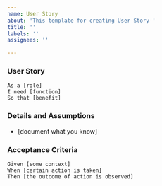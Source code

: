 ```yaml
---
name: User Story
about: 'This template for creating User Story '
title: ''
labels: ''
assignees: ''

---
```


 ### User Story 
 ```gherkin
 As a [role]  
 I need [function]  
 So that [benefit]
 ```
   
 ### Details and Assumptions
 * [document what you know]
   
 ### Acceptance Criteria  
   
 ```gherkin
 Given [some context]
 When [certain action is taken]
 Then [the outcome of action is observed]
 ```
